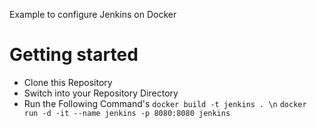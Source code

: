 Example to configure Jenkins on Docker

# Getting started
- Clone this Repository
- Switch into your Repository Directory
- Run the Following Command's
  `docker build -t jenkins . \n`
  `docker run -d -it --name jenkins -p 8080:8080 jenkins`

